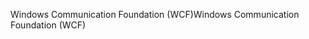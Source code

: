 <span data-ttu-id="83374-101">Windows Communication Foundation (WCF)</span><span class="sxs-lookup"><span data-stu-id="83374-101">Windows Communication Foundation (WCF)</span></span>